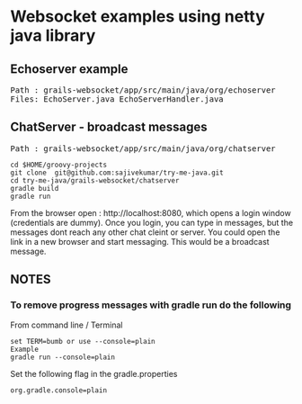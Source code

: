 # Websocket examples using netty java library

## Echoserver example
<pre>
Path : grails-websocket/app/src/main/java/org/echoserver 
Files: EchoServer.java EchoServerHandler.java
</pre>

## ChatServer - broadcast messages
<pre>
Path : grails-websocket/app/src/main/java/org/chatserver
</pre>

```
cd $HOME/groovy-projects
git clone  git@github.com:sajivekumar/try-me-java.git
cd try-me-java/grails-websocket/chatserver
gradle build
gradle run 
```

From the browser open : http://localhost:8080, which opens a login window (credentials are dummy).
Once you login, you can type in messages, but the messages dont reach any other chat cleint or server.
You could open the link in a new browser and start messaging. 
This would be a broadcast message.



## NOTES

### To remove progress messages with gradle run do the following 
From command line / Terminal
```
set TERM=bumb or use --console=plain
Example 
gradle run --console=plain
```

Set the following flag in the gradle.properties
```
org.gradle.console=plain
```








